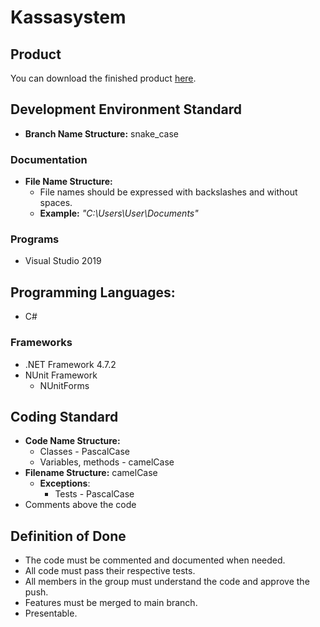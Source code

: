 # Kassasystem

## Product
You can download the finished product [here](https://github.com/NTI-Gymnasieingenjor/kassa-system/releases/latest/download/kassaSystem.zip). 

## Development Environment Standard
- **Branch Name Structure:** snake_case

### Documentation
- **File Name Structure:** 
    - File names should be expressed with backslashes and without spaces.
    - **Example:** *"C:\Users\User\Documents"*

### Programs
- Visual Studio 2019

## Programming Languages:
- C#

### Frameworks   
- .NET Framework 4.7.2
- NUnit Framework
    - NUnitForms
   
## Coding Standard
- **Code Name Structure:**
   - Classes - PascalCase
   - Variables, methods - camelCase
- **Filename Structure:** camelCase
    - **Exceptions**: 
        - Tests - PascalCase
- Comments above the code
    
## Definition of Done
- The code must be commented and documented when needed.
- All code must pass their respective tests.
- All members in the group must understand the code and approve the push.
- Features must be merged to main branch.
- Presentable.


